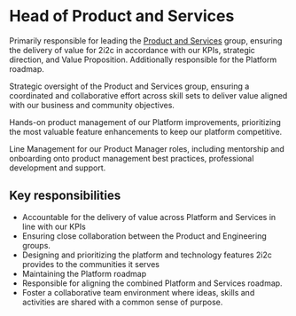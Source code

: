 ```{role} Head of Product and Services
```
# Head of Product and Services

Primarily responsible for leading the [Product and Services](/product/index.md) group, ensuring the delivery of value for 2i2c in accordance with our KPIs, strategic direction, and Value Proposition. Additionally responsible for the Platform roadmap.

Strategic oversight of the Product and Services group, ensuring a coordinated and collaborative effort across skill sets to deliver value aligned with our business and community objectives.

Hands-on product management of our Platform improvements, prioritizing the most valuable feature enhancements to keep our platform competitive.

Line Management for our Product Manager roles, including mentorship and onboarding onto product management best practices, professional development and support.

## Key responsibilities

+ Accountable for the delivery of value across Platform and Services in line with our KPIs
+ Ensuring close collaboration between the Product and Engineering groups.
+ Designing and prioritizing the platform and technology features 2i2c provides to the communities it serves
+ Maintaining the Platform roadmap
+ Responsible for aligning the combined Platform and Services roadmap.
+ Foster a collaborative team environment where ideas, skills and activities are shared with a common sense of purpose.
